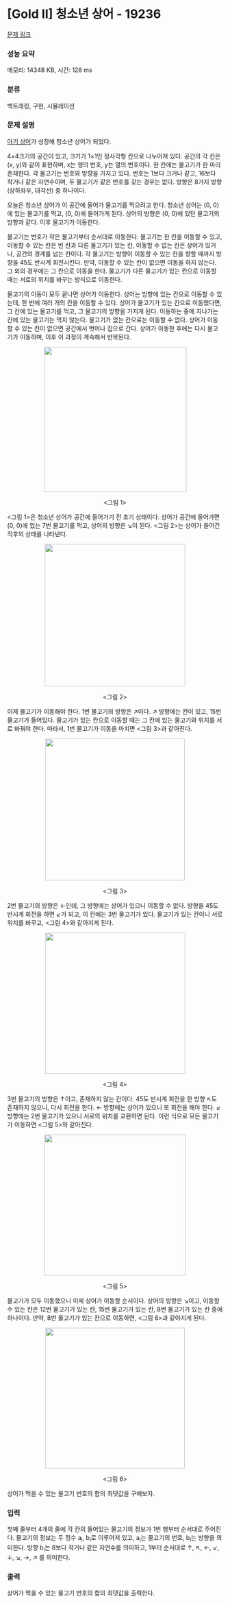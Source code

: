 # [Gold II] 청소년 상어 - 19236 

[문제 링크](https://www.acmicpc.net/problem/19236) 

### 성능 요약

메모리: 14348 KB, 시간: 128 ms

### 분류

백트래킹, 구현, 시뮬레이션

### 문제 설명

<p><a href="/problem/16236">아기 상어</a>가 성장해 청소년 상어가 되었다.</p>

<p>4×4크기의 공간이 있고, 크기가 1×1인 정사각형 칸으로 나누어져 있다. 공간의 각 칸은 (x, y)와 같이 표현하며, x는 행의 번호, y는 열의 번호이다. 한 칸에는 물고기가 한 마리 존재한다. 각 물고기는 번호와 방향을 가지고 있다. 번호는 1보다 크거나 같고, 16보다 작거나 같은 자연수이며, 두 물고기가 같은 번호를 갖는 경우는 없다. 방향은 8가지 방향(상하좌우, 대각선) 중 하나이다.</p>

<p>오늘은 청소년 상어가 이 공간에 들어가 물고기를 먹으려고 한다. 청소년 상어는 (0, 0)에 있는 물고기를 먹고, (0, 0)에 들어가게 된다. 상어의 방향은 (0, 0)에 있던 물고기의 방향과 같다. 이후 물고기가 이동한다.</p>

<p>물고기는 번호가 작은 물고기부터 순서대로 이동한다. 물고기는 한 칸을 이동할 수 있고, 이동할 수 있는 칸은 빈 칸과 다른 물고기가 있는 칸, 이동할 수 없는 칸은 상어가 있거나, 공간의 경계를 넘는 칸이다. 각 물고기는 방향이 이동할 수 있는 칸을 향할 때까지 방향을 45도 반시계 회전시킨다. 만약, 이동할 수 있는 칸이 없으면 이동을 하지 않는다. 그 외의 경우에는 그 칸으로 이동을 한다. 물고기가 다른 물고기가 있는 칸으로 이동할 때는 서로의 위치를 바꾸는 방식으로 이동한다.</p>

<p>물고기의 이동이 모두 끝나면 상어가 이동한다. 상어는 방향에 있는 칸으로 이동할 수 있는데, 한 번에 여러 개의 칸을 이동할 수 있다. 상어가 물고기가 있는 칸으로 이동했다면, 그 칸에 있는 물고기를 먹고, 그 물고기의 방향을 가지게 된다. 이동하는 중에 지나가는 칸에 있는 물고기는 먹지 않는다. 물고기가 없는 칸으로는 이동할 수 없다. 상어가 이동할 수 있는 칸이 없으면 공간에서 벗어나 집으로 간다. 상어가 이동한 후에는 다시 물고기가 이동하며, 이후 이 과정이 계속해서 반복된다.</p>

<p style="text-align: center;"><img alt="" src="https://upload.acmicpc.net/1c7c473e-5e2c-4c45-9c88-b3b7cd06a360/-/preview/" style="width: 333px; height: 338px;"></p>

<p style="text-align: center;"><그림 1></p>

<p><그림 1>은 청소년 상어가 공간에 들어가기 전 초기 상태이다. 상어가 공간에 들어가면 (0, 0)에 있는 7번 물고기를 먹고, 상어의 방향은 ↘이 된다. <그림 2>는 상어가 들어간 직후의 상태를 나타낸다.</p>

<p style="text-align: center;"><img alt="" src="https://upload.acmicpc.net/8f26df12-6f68-43a3-9f6e-7416144e91dc/-/preview/" style="width: 328px; height: 332px;"></p>

<p style="text-align: center;"><그림 2></p>

<p>이제 물고기가 이동해야 한다. 1번 물고기의 방향은 ↗이다. ↗ 방향에는 칸이 있고, 15번 물고기가 들어있다. 물고기가 있는 칸으로 이동할 때는 그 칸에 있는 물고기와 위치를 서로 바꿔야 한다. 따라서, 1번 물고기가 이동을 마치면 <그림 3>과 같아진다.</p>

<p style="text-align: center;"><img alt="" src="https://upload.acmicpc.net/75315b3c-ee04-4ae8-9422-5b1137f86117/-/preview/" style="width: 326px; height: 331px;"></p>

<p style="text-align: center;"><그림 3></p>

<p>2번 물고기의 방향은 ←인데, 그 방향에는 상어가 있으니 이동할 수 없다. 방향을 45도 반시계 회전을 하면 ↙가 되고, 이 칸에는 3번 물고기가 있다. 물고기가 있는 칸이니 서로 위치를 바꾸고, <그림 4>와 같아지게 된다.</p>

<p style="text-align: center;"><img alt="" src="https://upload.acmicpc.net/7be317c7-b8b5-4b83-becb-ffd8550311fb/-/preview/" style="width: 327px; height: 329px;"></p>

<p style="text-align: center;"><그림 4></p>

<p>3번 물고기의 방향은 ↑이고, 존재하지 않는 칸이다. 45도 반시계 회전을 한 방향 ↖도 존재하지 않으니, 다시 회전을 한다. ← 방향에는 상어가 있으니 또 회전을 해야 한다. ↙ 방향에는 2번 물고기가 있으니 서로의 위치를 교환하면 된다. 이런 식으로 모든 물고기가 이동하면 <그림 5>와 같아진다.</p>

<p style="text-align: center;"><img alt="" src="https://upload.acmicpc.net/a58fbda0-bb64-4773-b5f9-2da0bd3f0fd2/-/preview/" style="width: 330px; height: 329px;"></p>

<p style="text-align: center;"><그림 5></p>

<p>물고기가 모두 이동했으니 이제 상어가 이동할 순서이다. 상어의 방향은 ↘이고, 이동할 수 있는 칸은 12번 물고기가 있는 칸, 15번 물고기가 있는 칸, 8번 물고기가 있는 칸 중에 하나이다. 만약, 8번 물고기가 있는 칸으로 이동하면, <그림 6>과 같아지게 된다.</p>

<p style="text-align: center;"><img alt="" src="https://upload.acmicpc.net/2431d117-fab6-4de9-8d76-2fb41d471ee7/-/crop/651x656/1,12/-/preview/" style="width: 326px; height: 328px;"></p>

<p style="text-align: center;"><그림 6></p>

<p>상어가 먹을 수 있는 물고기 번호의 합의 최댓값을 구해보자.</p>

### 입력 

 <p>첫째 줄부터 4개의 줄에 각 칸의 들어있는 물고기의 정보가 1번 행부터 순서대로 주어진다. 물고기의 정보는 두 정수 a<sub>i</sub>, b<sub>i</sub>로 이루어져 있고, a<sub>i</sub>는 물고기의 번호, b<sub>i</sub>는 방향을 의미한다. 방향 b<sub>i</sub>는 8보다 작거나 같은 자연수를 의미하고, 1부터 순서대로 ↑, ↖, ←, ↙, ↓, ↘, →, ↗ 를 의미한다.</p>

### 출력 

 <p>상어가 먹을 수 있는 물고기 번호의 합의 최댓값을 출력한다.</p>

